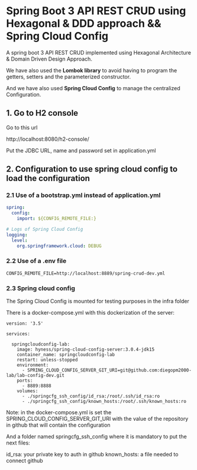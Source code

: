 # Spring Boot 3 API REST CRUD using Hexagonal & DDD approach && Spring Cloud Config

A spring boot 3 API REST CRUD implemented using Hexagonal Architecture & Domain Driven Design Approach.

We have also used the __Lombok library__ to avoid having to program the getters, setters and the parameterized constructor.

And we have also used __Spring Cloud Config__ to manage the centralized Configuration.

## 1. Go to H2 console

Go to this url

http://localhost:8080/h2-console/

Put the JDBC URL, name and password set in application.yml

## 2. Configuration to use spring cloud config to load the configuration

### 2.1 Use of a bootstrap.yml instead of application.yml

```yml
spring:
  config:
    import: ${CONFIG_REMOTE_FILE:}

# Logs of Spring Cloud Config
logging:
  level:
    org.springframework.cloud: DEBUG
```

### 2.2 Use of a .env file

````shell
CONFIG_REMOTE_FILE=http://localhost:8889/spring-crud-dev.yml
````

### 2.3 Spring cloud config 

The Spring Cloud Config is mounted for testing purposes in the infra folder

There is a docker-compose.yml with this dockerization of the server:

```shell
version: '3.5'

services:

  springcloudconfig-lab:
    image: hyness/spring-cloud-config-server:3.0.4-jdk15
    container_name: springcloudconfig-lab
    restart: unless-stopped
    environment:
      - SPRING_CLOUD_CONFIG_SERVER_GIT_URI=git@github.com:diegopm2000-lab/lab-config-dev.git
    ports:
      - 8889:8888
    volumes:
      - ./springcfg_ssh_config/id_rsa:/root/.ssh/id_rsa:ro
      - ./springcfg_ssh_config/known_hosts:/root/.ssh/known_hosts:ro
```

Note: in the docker-compose.yml is set the SPRING_CLOUD_CONFIG_SERVER_GIT_URI with the value of the repository in github that will contain the configuration

And a folder named springcfg_ssh_config where it is mandatory to put the next files:

id_rsa: your private key to auth in github
known_hosts: a file needed to connect github
